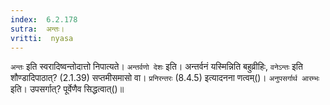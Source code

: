 ```yaml
---
index:  6.2.178
sutra:  अन्तः।
vritti:  nyasa
---
```


`अन्तः` इति स्वरादिष्वन्तोदात्तो निपात्यते। `अन्तर्वणो देशः` इति। अन्तर्वनं यस्मिन्निति बहुव्रीहिः, `वनेऽन्तः` इति शौण्डादिपाठात्? (2.1.39) सप्तमीसमासो वा। `प्रनिरन्तरः` (8.4.5) इत्यादनना णत्वम्()। 
`अनुपसर्गार्थ आरम्भः` इति। उपसर्गात्? पूर्वेणैव सिद्धत्वात्()॥
